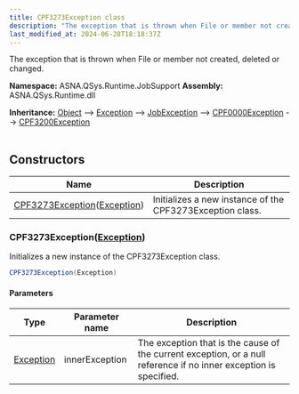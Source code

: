 ```yaml
---
title: CPF3273Exception class
description: "The exception that is thrown when File or member not created, deleted or changed. "
last_modified_at: 2024-06-28T18:18:37Z
---
```


The exception that is thrown when File or member not created, deleted or changed.

**Namespace:** ASNA.QSys.Runtime.JobSupport
**Assembly:** ASNA.QSys.Runtime.dll

**Inheritance:** [Object](https://docs.microsoft.com/en-us/dotnet/api/system.object) --> [Exception](https://docs.microsoft.com/en-us/dotnet/api/system.exception) --> [JobException](/reference/runtime/qsys-runtime-job-support/job-exception.html) --> [CPF0000Exception](/reference/runtime/qsys-runtime-job-support/cpf-exceptions/cpf0000-exception.html) --> [CPF3200Exception](/reference/runtime/qsys-runtime-job-support/cpf-exceptions/cpf3200-exception.html)
<br>
<br>

## Constructors

| Name | Description |
| --- | --- |
| [CPF3273Exception](#cpf3273exceptionexception)([Exception](https://docs.microsoft.com/en-us/dotnet/api/system.exception)) | Initializes a new instance of the CPF3273Exception class.

### CPF3273Exception([Exception](https://docs.microsoft.com/en-us/dotnet/api/system.exception))

Initializes a new instance of the CPF3273Exception class.

```cs
CPF3273Exception(Exception)
```

#### Parameters

| Type | Parameter name | Description
| --- | --- | ---
| [Exception](https://docs.microsoft.com/en-us/dotnet/api/system.exception) | innerException | The exception that is the cause of the current exception, or a null reference if no inner exception is specified.
